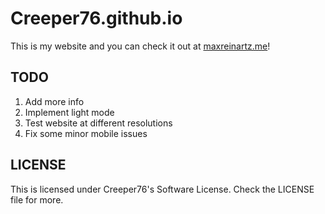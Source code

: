 # Creeper76.github.io

This is my website and you can check it out at [maxreinartz.me](http://maxreinartz.me)!

## TODO

1. Add more info
2. Implement light mode
3. Test website at different resolutions
4. Fix some minor mobile issues

## LICENSE

This is licensed under Creeper76's Software License. Check the LICENSE file for more.